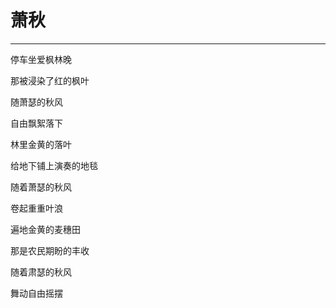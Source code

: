 <!--
 * @Author: 蔡鑫 1058360098@qq.com
 * @Date: 2024-03-22 11:15:22
 * @LastEditors: 蔡鑫 1058360098@qq.com
 * @LastEditTime: 2024-03-22 11:15:29
 * @FilePath: \docsify\docs\articles\poems\p16.md
 * @Description: 这是默认设置,请设置`customMade`, 打开koroFileHeader查看配置 进行设置: https://github.com/OBKoro1/koro1FileHeader/wiki/%E9%85%8D%E7%BD%AE
-->
# 萧秋
---

停车坐爱枫林晚

那被浸染了红的枫叶

随萧瑟的秋风

自由飘絮落下

林里金黄的落叶

给地下铺上演奏的地毯

随着萧瑟的秋风

卷起重重叶浪

遍地金黄的麦穗田

那是农民期盼的丰收

随着肃瑟的秋风

舞动自由摇摆